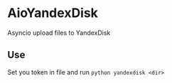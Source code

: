 # AioYandexDisk
Asyncio upload files to YandexDisk
## Use
Set you token in file and run
`python yandexdisk <dir>`
